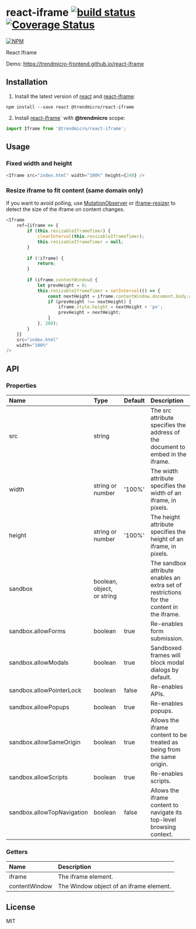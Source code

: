 # react-iframe [![build status](https://travis-ci.org/trendmicro-frontend/react-iframe.svg?branch=master)](https://travis-ci.org/trendmicro-frontend/react-iframe) [![Coverage Status](https://coveralls.io/repos/github/trendmicro-frontend/react-iframe/badge.svg?branch=master)](https://coveralls.io/github/trendmicro-frontend/react-iframe?branch=master)

[![NPM](https://nodei.co/npm/@trendmicro/react-iframe.png?downloads=true&stars=true)](https://nodei.co/npm/@trendmicro/react-iframe/)

React Iframe

Demo: https://trendmicro-frontend.github.io/react-iframe

## Installation

1. Install the latest version of [react](https://github.com/facebook/react) and [react-iframe](https://github.com/trendmicro-frontend/react-iframe):

  ```
  npm install --save react @trendmicro/react-iframe
  ```

2. Install [react-iframe](https://github.com/trendmicro-frontend/react-iframe)` with <b>@trendmicro</b> scope:

  ```js
  import Iframe from '@trendmicro/react-iframe';
  ```

## Usage

### Fixed width and height

```js
<Iframe src="index.html" width="100%" height={240} />
```

### Resize iframe to fit content (same domain only)

If you want to avoid polling, use [MutationObserver](https://developer.mozilla.org/en-US/docs/Web/API/MutationObserver) or [iframe-resizer](https://github.com/davidjbradshaw/iframe-resizer) to detect the size of the iframe on content changes.

```js
<Iframe
    ref={iframe => {
        if (this.resizableIframeTimer) {
            clearInterval(this.resizableIframeTimer);
            this.resizableIframeTimer = null;
        }
        
        if (!iframe) {
            return;
        }
        
        if (iframe.contentWindow) {
            let prevHeight = 0;
            this.resizableIframeTimer = setInterval(() => {
                const nextHeight = iframe.contentWindow.document.body.offsetHeight;
                if (prevHeight !== nextHeight) {
                    iframe.style.height = nextHeight + 'px';
                    prevHeight = nextHeight;
                }
            }, 200);
        }
    }}
    src="index.html"
    width="100%"
/>
```

## API

### Properties

Name | Type | Default | Description 
:--- | :--- | :------ | :----------
src | string | | The src attribute specifies the address of the document to embed in the iframe.
width | string or number | '100%' | The width attribute specifies the width of an iframe, in pixels.
height | string or number | '100%' | The height attribute specifies the height of an iframe, in pixels.
sandbox | boolean, object, or string |  | The sandbox attribute enables an extra set of restrictions for the content in the iframe.
sandbox.allowForms | boolean | true | Re-enables form submission.
sandbox.allowModals | boolean | true | Sandboxed frames will block modal dialogs by default.
sandbox.allowPointerLock | boolean | false | Re-enables APIs.
sandbox.allowPopups | boolean | true | Re-enables popups.
sandbox.allowSameOrigin | boolean | true | Allows the iframe content to be treated as being from the same origin.
sandbox.allowScripts | boolean | true | Re-enables scripts.
sandbox.allowTopNavigation | boolean | false | Allows the iframe content to navigate its top-level browsing context.

### Getters

Name | Description
:--- | :----------
iframe | The iframe element.
contentWindow | The Window object of an iframe element.

## License

MIT
